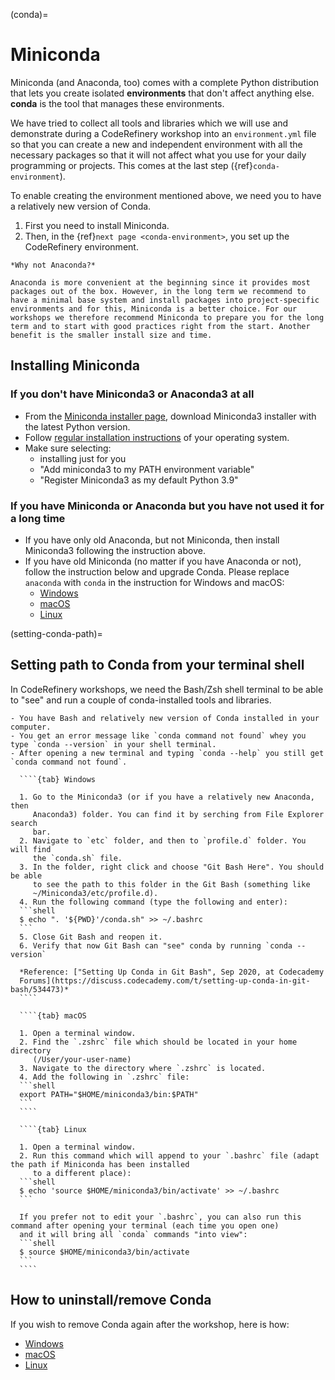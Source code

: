 (conda)=

# Miniconda

Miniconda (and Anaconda, too) comes with a complete Python distribution that lets
you create isolated **environments** that don't affect anything else.
**conda** is the tool that manages these environments.

We have tried to collect all tools and libraries which we will use and
demonstrate during a CodeRefinery workshop into an `environment.yml` file so
that you can create a new and independent environment with all the necessary
packages so that it will not affect what you use for your daily programming or
projects. This comes at the last step ({ref}`conda-environment`).

To enable creating the environment mentioned above, we need you to have a
relatively new version of Conda.

1. First you need to install Miniconda.
2. Then, in the {ref}`next page <conda-environment>`, you set up the
   CodeRefinery environment.

```{note}
*Why not Anaconda?*

Anaconda is more convenient at the beginning since it provides most packages out of the box. However, in the long term we recommend to have a minimal base system and install packages into project-specific environments and for this, Miniconda is a better choice. For our workshops we therefore recommend Miniconda to prepare you for the long term and to start with good practices right from the start. Another benefit is the smaller install size and time.
```

## Installing Miniconda

### If you don't have Miniconda3 or Anaconda3 at all

- From the [Miniconda installer page](https://docs.conda.io/en/latest/miniconda.html),
  download Miniconda3 installer with the latest Python version.
- Follow [regular installation instructions](https://conda.io/projects/conda/en/latest/user-guide/install/index.html#regular-installation)
  of your operating system.
- Make sure selecting:
    - installing just for you
    - "Add miniconda3 to my PATH environment variable"
    - "Register Miniconda3 as my default Python 3.9"


### If you have Miniconda or Anaconda but you have not used it for a long time

- If you have only old Anaconda, but not Miniconda, then install Miniconda3
  following the instruction above.
- If you have old Miniconda (no matter if you have Anaconda or not), follow the
  instruction below and upgrade Conda. Please replace `anaconda` with `conda`
  in the instruction for Windows and macOS:
    - [Windows](https://docs.conda.io/projects/continuumio-conda/en/latest/user-guide/install/windows.html#updating-conda)
    - [macOS](https://docs.conda.io/projects/continuumio-conda/en/latest/user-guide/install/macos.html#updating-anaconda-or-miniconda)
    - [Linux](https://docs.conda.io/projects/continuumio-conda/en/latest/user-guide/install/linux.html#updating-anaconda-or-miniconda)


(setting-conda-path)=

## Setting path to Conda from your terminal shell

In CodeRefinery workshops, we need the Bash/Zsh shell terminal to be able to "see" and
run a couple of conda-installed tools and libraries.

```{prereq}
- You have Bash and relatively new version of Conda installed in your computer.
- You get an error message like `conda command not found` whey you type `conda --version` in your shell terminal.
- After opening a new terminal and typing `conda --help` you still get `conda command not found`.
```

`````{tabs}
  ````{tab} Windows

  1. Go to the Miniconda3 (or if you have a relatively new Anaconda, then
     Anaconda3) folder. You can find it by serching from File Explorer search
     bar.
  2. Navigate to `etc` folder, and then to `profile.d` folder. You will find
     the `conda.sh` file.
  3. In the folder, right click and choose "Git Bash Here". You should be able
     to see the path to this folder in the Git Bash (something like
     ~/Miniconda3/etc/profile.d).
  4. Run the following command (type the following and enter):
  ```shell
  $ echo ". '${PWD}'/conda.sh" >> ~/.bashrc
  ```
  5. Close Git Bash and reopen it.
  6. Verify that now Git Bash can "see" conda by running `conda --version`

  *Reference: ["Setting Up Conda in Git Bash", Sep 2020, at Codecademy
  Forums](https://discuss.codecademy.com/t/setting-up-conda-in-git-bash/534473)*
  ````

  ````{tab} macOS

  1. Open a terminal window.
  2. Find the `.zshrc` file which should be located in your home directory
     (/User/your-user-name)
  3. Navigate to the directory where `.zshrc` is located.
  4. Add the following in `.zshrc` file:
  ```shell
  export PATH="$HOME/miniconda3/bin:$PATH"
  ```
  ````

  ````{tab} Linux

  1. Open a terminal window.
  2. Run this command which will append to your `.bashrc` file (adapt the path if Miniconda has been installed
     to a different place):
  ```shell
  $ echo 'source $HOME/miniconda3/bin/activate' >> ~/.bashrc
  ```

  If you prefer not to edit your `.bashrc`, you can also run this command after opening your terminal (each time you open one)
  and it will bring all `conda` commands "into view":
  ```shell
  $ source $HOME/miniconda3/bin/activate
  ```
  ````
`````


## How to uninstall/remove Conda

If you wish to remove Conda again after the workshop, here is how:

- [Windows](https://docs.conda.io/projects/continuumio-conda/en/latest/user-guide/install/windows.html#uninstalling-conda)
- [macOS](https://docs.conda.io/projects/continuumio-conda/en/latest/user-guide/install/macos.html#uninstalling-anaconda-or-miniconda)
- [Linux](https://docs.conda.io/projects/continuumio-conda/en/latest/user-guide/install/linux.html#uninstalling-anaconda-or-miniconda)
